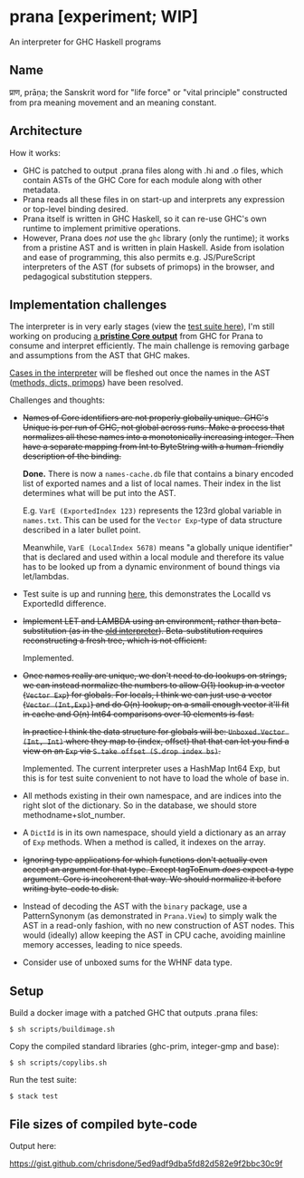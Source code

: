 # prana [experiment; WIP]

An interpreter for GHC Haskell programs

## Name

प्राण, prāṇa; the Sanskrit word for "life force" or "vital principle"
constructed from pra meaning movement and an meaning constant.

## Architecture

How it works:

* GHC is patched to output .prana files along with .hi and .o files,
  which contain ASTs of the GHC Core for each module along with other
  metadata.
* Prana reads all these files in on start-up and interprets any
  expression or top-level binding desired.
* Prana itself is written in GHC Haskell, so it can re-use GHC's own
  runtime to implement primitive operations.
* However, Prana does _not_ use the `ghc` library (only the runtime);
  it works from a pristine AST and is written in plain Haskell. Aside
  from isolation and ease of programming, this also permits
  e.g. JS/PureScript interpreters of the AST (for subsets of primops)
  in the browser, and pedagogical substitution steppers.

## Implementation challenges

The interpreter is in very early stages (view the
[test suite here](https://github.com/chrisdone/prana/blob/a992d0e4db2bd39edcd5b7d6a1d8ecdd6091a2ea/test/Main.hs)),
I'm still working on producing
[a **pristine Core output**](https://github.com/chrisdone/prana/blob/a992d0e4db2bd39edcd5b7d6a1d8ecdd6091a2ea/src/Prana/Types.hs#L24)
from GHC for Prana to consume and interpret efficiently. The main
challenge is removing garbage and assumptions from the AST that GHC
makes.

[Cases in the interpreter](https://github.com/chrisdone/prana/blob/a992d0e4db2bd39edcd5b7d6a1d8ecdd6091a2ea/src/Prana/Interpret.hs#L29)
will be fleshed out once the names in the AST ([methods, dicts,
primops](https://github.com/chrisdone/prana/blob/a992d0e4db2bd39edcd5b7d6a1d8ecdd6091a2ea/src/Prana/Types.hs#L54-L67)) have been resolved.

Challenges and thoughts:

* ~~Names of Core identifiers are not properly globally unique. GHC's
  Unique is per run of GHC, not global across runs. Make a process
  that normalizes all these names into a monotonically increasing
  integer. Then have a separate mapping from Int to ByteString with a
  human-friendly description of the binding.~~

  **Done.** There is now a `names-cache.db` file that contains a binary
  encoded list of exported names and a list of local names. Their
  index in the list determines what will be put into the
  AST.

  E.g. `VarE (ExportedIndex 123)` represents the 123rd global
  variable in `names.txt`. This can be used for the `Vector Exp`-type
  of data structure described in a later bullet point.

  Meanwhile, `VarE (LocalIndex 5678)` means "a globally unique
  identifier" that is declared and used within a local module and
  therefore its value has to be looked up from a dynamic environment
  of bound things via let/lambdas.

* Test suite is up and running
  [here](https://github.com/chrisdone/prana/blob/22f8bdfa9dff860e306d6bca8f6dbdaffc864d76/test/Main.hs#L27),
  this demonstrates the LocalId vs ExportedId difference.

* ~~Implement LET and LAMBDA using an environment, rather than
  beta-substitution (as in the
  [old interpreter](https://github.com/chrisdone/prana/blob/4926074322df23568866061f2c036915f06fa122/src/Prana/Interpret.hs)). Beta-substitution
  requires reconstructing a fresh tree, which is not efficient.~~

  Implemented.

* ~~Once names really are unique, we don't need to do lookups on
  strings, we can instead normalize the numbers to allow O(1) lookup
  in a vector (`Vector Exp`) for globals. For locals, I think we can
  just use a vector (`Vector (Int,Exp)`) and do O(n) lookup; on a
  small enough vector it'll fit in cache and O(n) Int64 comparisons
  over 10 elements is fast.~~

  ~~In practice I think the data structure for globals will be:
  `Unboxed.Vector (Int, Int)` where they map to (index, offset) that
  that can let you find a view on an `Exp` via `S.take offset (S.drop
  index bs)`.~~

  Implemented. The current interpreter uses a HashMap Int64 Exp, but
  this is for test suite convenient to not have to load the whole of
  base in.

* All methods existing in their own namespace, and are indices into
  the right slot of the dictionary. So in the database, we should
  store methodname+slot_number.

* A `DictId` is in its own namespace, should yield a dictionary as an
  array of `Exp` methods. When a method is called, it indexes on the
  array.

* ~~Ignoring type applications for which functions don't actually even
  accept an argument for that type. Except tagToEnum _does_ expect a
  type argument. Core is incoherent that way. We should normalize it
  before writing byte-code to disk.~~

* Instead of decoding the AST with the `binary` package, use a
  PatternSynonym (as demonstrated in `Prana.View`) to simply walk the
  AST in a read-only fashion, with no new construction of AST
  nodes. This would (ideally) allow keeping the AST in CPU cache,
  avoiding mainline memory accesses, leading to nice speeds.

* Consider use of unboxed sums for the WHNF data type.

## Setup

Build a docker image with a patched GHC that outputs .prana files:

    $ sh scripts/buildimage.sh

Copy the compiled standard libraries (ghc-prim, integer-gmp and base):

    $ sh scripts/copylibs.sh

Run the test suite:

    $ stack test

## File sizes of compiled byte-code

Output here:

https://gist.github.com/chrisdone/5ed9adf9dba5fd82d582e9f2bbc30c9f
